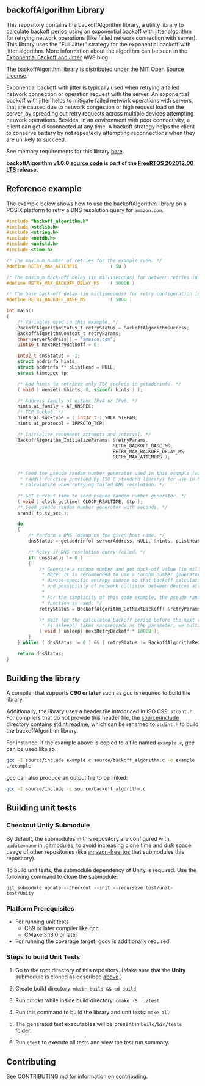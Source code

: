 ## backoffAlgorithm Library

This repository contains the backoffAlgorithm library, a utility library to calculate backoff period using an exponential backoff with jitter algorithm for retrying network operations (like failed network connection with server). 
This library uses the "Full Jitter" strategy for the exponential backoff with jitter algorithm.
More information about the algorithm can be seen in the [Exponential Backoff and Jitter](https://aws.amazon.com/blogs/architecture/exponential-backoff-and-jitter/) AWS blog. 

The backoffAlgorithm library is distributed under the [MIT Open Source License](LICENSE).

Exponential backoff with jitter is typically used when retrying a failed network
connection or operation request with the server. An exponential backoff with jitter helps to
mitigate failed network operations with servers, that are caused due to network congestion or high request load on
the server, by spreading out retry requests across multiple devices attempting network operations.
Besides, in an environment with poor connectivity, a client can get disconnected at any time. 
A backoff strategy helps the client to conserve battery by not repeatedly attempting reconnections when they are
unlikely to succeed.

See memory requirements for this library [here](docs/doxygen/include/size_table.md).

**backoffAlgorithm v1.0.0 [source code](https://github.com/FreeRTOS/backoffAlgorithm/tree/v1.0.0/source) is part of the [FreeRTOS 202012.00 LTS](https://github.com/FreeRTOS/FreeRTOS-LTS/tree/202012.00-LTS) release.**

## Reference example

The example below shows how to use the backoffAlgorithm library on a POSIX platform to retry a DNS resolution query for `amazon.com`.

```c
#include "backoff_algorithm.h"
#include <stdlib.h>
#include <string.h>
#include <netdb.h>
#include <unistd.h>
#include <time.h>

/* The maximum number of retries for the example code. */
#define RETRY_MAX_ATTEMPTS            ( 5U )

/* The maximum back-off delay (in milliseconds) for between retries in the example. */
#define RETRY_MAX_BACKOFF_DELAY_MS    ( 5000U )

/* The base back-off delay (in milliseconds) for retry configuration in the example. */
#define RETRY_BACKOFF_BASE_MS         ( 500U )

int main()
{
    /* Variables used in this example. */
    BackoffAlgorithmStatus_t retryStatus = BackoffAlgorithmSuccess;
    BackoffAlgorithmContext_t retryParams;
    char serverAddress[] = "amazon.com";
    uint16_t nextRetryBackoff = 0;

    int32_t dnsStatus = -1;
    struct addrinfo hints;
    struct addrinfo ** pListHead = NULL;
    struct timespec tp;

    /* Add hints to retrieve only TCP sockets in getaddrinfo. */
    ( void ) memset( &hints, 0, sizeof( hints ) );

    /* Address family of either IPv4 or IPv6. */
    hints.ai_family = AF_UNSPEC;
    /* TCP Socket. */
    hints.ai_socktype = ( int32_t ) SOCK_STREAM;
    hints.ai_protocol = IPPROTO_TCP;

    /* Initialize reconnect attempts and interval. */
    BackoffAlgorithm_InitializeParams( &retryParams,
                                       RETRY_BACKOFF_BASE_MS,
                                       RETRY_MAX_BACKOFF_DELAY_MS,
                                       RETRY_MAX_ATTEMPTS );


    /* Seed the pseudo random number generator used in this example (with call to
     * rand() function provided by ISO C standard library) for use in backoff period
     * calculation when retrying failed DNS resolution. */

    /* Get current time to seed pseudo random number generator. */
    ( void ) clock_gettime( CLOCK_REALTIME, &tp );
    /* Seed pseudo random number generator with seconds. */
    srand( tp.tv_sec );

    do
    {
        /* Perform a DNS lookup on the given host name. */
        dnsStatus = getaddrinfo( serverAddress, NULL, &hints, pListHead );

        /* Retry if DNS resolution query failed. */
        if( dnsStatus != 0 )
        {
            /* Generate a random number and get back-off value (in milliseconds) for the next retry.
             * Note: It is recommended to use a random number generator that is seeded with
             * device-specific entropy source so that backoff calculation across devices is different
             * and possibility of network collision between devices attempting retries can be avoided.
             *
             * For the simplicity of this code example, the pseudo random number generator, rand()
             * function is used. */
            retryStatus = BackoffAlgorithm_GetNextBackoff( &retryParams, rand(), &nextRetryBackoff );

            /* Wait for the calculated backoff period before the next retry attempt of querying DNS.
             * As usleep() takes nanoseconds as the parameter, we multiply the backoff period by 1000. */
            ( void ) usleep( nextRetryBackoff * 1000U );
        }
    } while( ( dnsStatus != 0 ) && ( retryStatus != BackoffAlgorithmRetriesExhausted ) );

    return dnsStatus;
}
```

## Building the library

A compiler that supports **C90 or later** such as *gcc* is required to build the library.

Additionally, the library uses a header file introduced in ISO C99, `stdint.h`. For compilers that do not provide this header file, the [source/include](source/include) directory contains [stdint.readme](source/include/stdint.readme), which can be renamed to `stdint.h` to
build the backoffAlgorithm library.

For instance, if the example above is copied to a file named `example.c`, *gcc* can be used like so:
```bash
gcc -I source/include example.c source/backoff_algorithm.c -o example
./example
```

*gcc* can also produce an output file to be linked:
```bash
gcc -I source/include -c source/backoff_algorithm.c
```

## Building unit tests

### Checkout Unity Submodule
By default, the submodules in this repository are configured with `update=none` in [.gitmodules](.gitmodules), to avoid increasing clone time and disk space usage of other repositories (like [amazon-freertos](https://github.com/aws/amazon-freertos) that submodules this repository).

To build unit tests, the submodule dependency of Unity is required. Use the following command to clone the submodule:
```
git submodule update --checkout --init --recursive test/unit-test/Unity
```

### Platform Prerequisites

- For running unit tests
    - C89 or later compiler like gcc
    - CMake 3.13.0 or later
- For running the coverage target, gcov is additionally required.

### Steps to build Unit Tests

1. Go to the root directory of this repository. (Make sure that the **Unity** submodule is cloned as described [above](#checkout-unity-submodule).)

1. Create build directory: `mkdir build && cd build`

1. Run *cmake* while inside build directory: `cmake -S ../test`

1. Run this command to build the library and unit tests: `make all`

1. The generated test executables will be present in `build/bin/tests` folder.

1. Run `ctest` to execute all tests and view the test run summary.

## Contributing

See [CONTRIBUTING.md](.github/CONTRIBUTING.md) for information on contributing.
